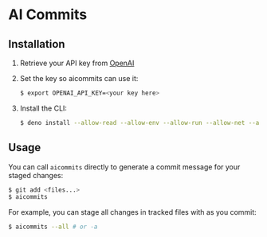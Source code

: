 # AI Commits

## Installation

1. Retrieve your API key from
   [OpenAI](https://platform.openai.com/account/api-keys)

2. Set the key so aicommits can use it:

   ```sh
   $ export OPENAI_API_KEY=<your key here>
   ```

3. Install the CLI:

   ```sh
   $ deno install --allow-read --allow-env --allow-run --allow-net --allow-run --name aicommits https://raw.githubusercontent.com/kaiiy/aicommits/develop/src/cli.ts
   ```

## Usage

You can call `aicommits` directly to generate a commit message for your staged
changes:

```sh
$ git add <files...>
$ aicommits
```

For example, you can stage all changes in tracked files with as you commit:

```sh
$ aicommits --all # or -a
```
